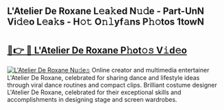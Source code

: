 ## L'Atelier De Roxane L𝚎a𝚔ed N𝚞𝚍e - Part-UnN Vi𝚍𝚎o L𝚎a𝚔s - H𝚘𝚝 O𝚗𝚕yf𝚊ns P𝚑𝚘tos 1towN

# <h2><a href="http://kf1z8sj.oniu.top/?m=L%27Atelier+De+Roxane">🔗👉 🔴 L'Atelier De Roxane P𝚑ot𝚘𝚜 V𝚒d𝚎o</a></h2>

[![L'Atelier De Roxane Nu𝚍e𝚜](https://i.imgur.com/0qMVB7G.gif)](http://kf1z8sj.oniu.top/?m=L%27Atelier+De+Roxane)
Online creator and multimedia entertainer L'Atelier De Roxane, celebrated for sharing dance and lifestyle ideas through viral dance routines and compact clips. Brilliant costume designer L'Atelier De Roxane, celebrated for their exceptional skills and accomplishments in designing stage and screen wardrobes.  
